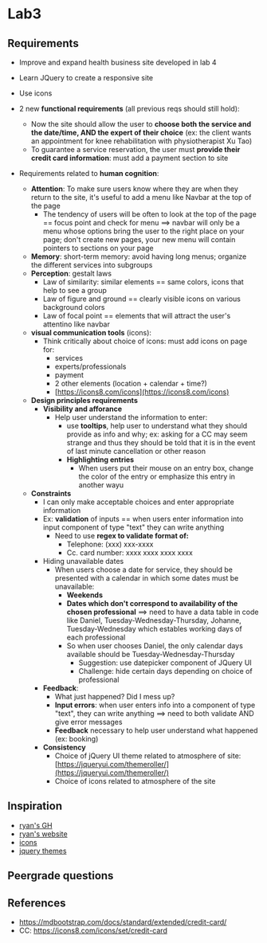 # Lab3

## Requirements
* Improve and expand health business site developed in lab 4
* Learn JQuery to create a responsive site
* Use icons
* 2 new **functional requirements** (all previous reqs should still hold):
  * Now the site should allow the user to **choose both the service and the date/time, AND the expert of their choice** (ex:  the client wants an appointment for knee rehabilitation with physiotherapist Xu Tao)
  * To guarantee a service reservation, the user must **provide their credit card information**: must add a payment section to site

* Requirements related to **human cognition**:
  * **Attention**: To make sure users know where they are when they return to the site, it's useful to add a menu like Navbar at the top of the page
    * The tendency of users will be often to look at the top of the page == focus point and check for menu ==> navbar will only be a menu whose options bring the user to the right place on your page; don't create new pages, your new menu will contain pointers to sections on your page
  * **Memory**: short-term memory: avoid having long menus; organize the different services into subgroups
  * **Perception**: gestalt laws
    * Law of similarity: similar elements == same colors, icons that help to see a group
    * Law of figure and ground == clearly visible icons on various background colors
    * Law of focal point == elements that will attract the user's attentino like navbar
  * **visual communication tools** (icons):
    * Think critically about choice of icons: must add icons on page for:
      * services
      * experts/professionals
      * payment
      * 2 other elements (location + calendar + time?)
      * [https://icons8.com/icons](https://icons8.com/icons)
  * **Design principles requirements**
    * **Visibility and afforance**
      * Help user understand the information to enter:
        * use **tooltips**, help user to understand what they should provide as info and why; ex: asking for a CC may seem strange and thus they should be told that it is in the event of last minute cancellation or other reason
        * **Highlighting entries**
          * When users put their mouse on an entry box, change the color of the entry or emphasize this entry in another wayu
  * **Constraints**
    * I can only make acceptable choices and enter appropriate information
    * Ex: **validation** of inputs == when users enter information into input component of type "text" they can write anything
      * Need to use **regex to validate format of:**
        * Telephone: (xxx) xxx-xxxx
        * Cc. card number: xxxx xxxx xxxx xxxx
    * Hiding unavailable dates
      * When users choose a date for service, they should be presented with a calendar in which some dates must be unavailable:
        * **Weekends**
        * **Dates which don't correspond to availability of the chosen professional** ==> need to have a data table in code like Daniel, Tuesday-Wednesday-Thursday, Johanne, Tuesday-Wednesday which estables working days of each professional
        * So when user chooses Daniel, the only calendar days available should be Tuesday-Wednesday-Thursday
          * Suggestion: use datepicker component of JQuery UI
          * Challenge: hide certain days depending on choice of professional
    * **Feedback**:
      * What just happened? Did I mess up?
      * **Input errors**: when user enters info into a component of type "text", they can write anything ==> need to both validate AND give error messages
      * **Feedback** necessary to help user understand what happened (ex: booking)
    * **Consistency**
      * Choice of jQuery UI theme related to atmosphere of site: [https://jqueryui.com/themeroller/](https://jqueryui.com/themeroller/)
      * Choice of icons related to atmosphere of the site

## Inspiration
* [ryan's GH](https://github.com/RyanMatte/Lab5_Starter)
* [ryan's website](https://ryanmatte.ca/Lab5_Starter/)
* [icons](https://icons8.com/icons)
* [jquery themes](https://jqueryui.com/themeroller/)

## Peergrade questions


## References
* https://mdbootstrap.com/docs/standard/extended/credit-card/
* CC: https://icons8.com/icons/set/credit-card